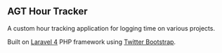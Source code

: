 ## AGT Hour Tracker

A custom hour tracking application for logging time on various projects.

Built on [Laravel 4](http://www.laravel.com) PHP framework using [Twitter Bootstrap](http://twitter.github.io/bootstrap).